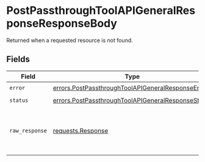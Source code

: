 # PostPassthroughToolAPIGeneralResponseResponseBody

Returned when a requested resource is not found.


## Fields

| Field                                                                                                                    | Type                                                                                                                     | Required                                                                                                                 | Description                                                                                                              |
| ------------------------------------------------------------------------------------------------------------------------ | ------------------------------------------------------------------------------------------------------------------------ | ------------------------------------------------------------------------------------------------------------------------ | ------------------------------------------------------------------------------------------------------------------------ |
| `error`                                                                                                                  | [errors.PostPassthroughToolAPIGeneralResponseError](../../models/errors/postpassthroughtoolapigeneralresponseerror.md)   | :heavy_check_mark:                                                                                                       | N/A                                                                                                                      |
| `status`                                                                                                                 | [errors.PostPassthroughToolAPIGeneralResponseStatus](../../models/errors/postpassthroughtoolapigeneralresponsestatus.md) | :heavy_check_mark:                                                                                                       | N/A                                                                                                                      |
| `raw_response`                                                                                                           | [requests.Response](https://requests.readthedocs.io/en/latest/api/#requests.Response)                                    | :heavy_minus_sign:                                                                                                       | Raw HTTP response; suitable for custom response parsing                                                                  |